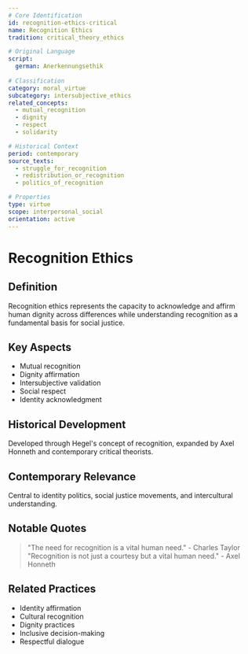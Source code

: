 ```yaml
---
# Core Identification
id: recognition-ethics-critical
name: Recognition Ethics
tradition: critical_theory_ethics

# Original Language
script:
  german: Anerkennungsethik
  
# Classification
category: moral_virtue
subcategory: intersubjective_ethics
related_concepts:
  - mutual_recognition
  - dignity
  - respect
  - solidarity

# Historical Context
period: contemporary
source_texts:
  - struggle_for_recognition
  - redistribution_or_recognition
  - politics_of_recognition

# Properties
type: virtue
scope: interpersonal_social
orientation: active
---
```


# Recognition Ethics

## Definition
Recognition ethics represents the capacity to acknowledge and affirm human dignity across differences while understanding recognition as a fundamental basis for social justice.

## Key Aspects
- Mutual recognition
- Dignity affirmation
- Intersubjective validation
- Social respect
- Identity acknowledgment

## Historical Development
Developed through Hegel's concept of recognition, expanded by Axel Honneth and contemporary critical theorists.

## Contemporary Relevance
Central to identity politics, social justice movements, and intercultural understanding.

## Notable Quotes
> "The need for recognition is a vital human need." - Charles Taylor
> "Recognition is not just a courtesy but a vital human need." - Axel Honneth

## Related Practices
- Identity affirmation
- Cultural recognition
- Dignity practices
- Inclusive decision-making
- Respectful dialogue